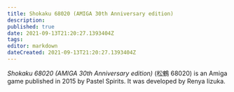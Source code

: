 ```yaml
---
title: Shokaku 68020 (AMIGA 30th Anniversary edition)
description: 
published: true
date: 2021-09-13T21:20:27.1393404Z 
tags: 
editor: markdown
dateCreated: 2021-09-13T21:20:27.1393404Z
---
```

_Shokaku 68020 (AMIGA 30th Anniversary edition)_ (<span lang='ja'>松鶴 68020</span>) is an Amiga game published in 2015 by Pastel Spirits.
It was developed by Renya Iizuka.
